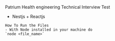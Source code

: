 Patrium Health engineering Technical Interview Test
+ Nestjs + Reactjs

```
How To Run the Files
- With Node installed in your machine do
`node <file_name>`
```

